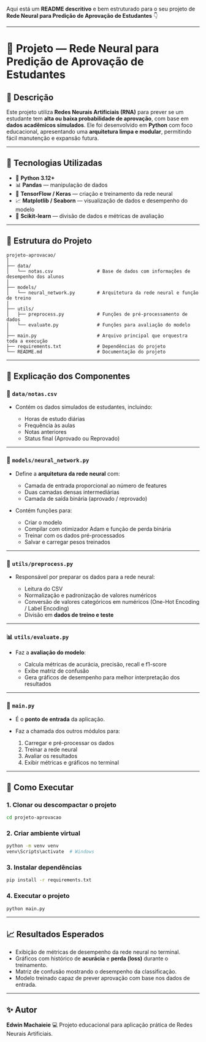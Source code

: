 Aqui está um **README descritivo** e bem estruturado para o seu projeto de **Rede Neural para Predição de Aprovação de Estudantes** 👇

---

# 🧠 Projeto — Rede Neural para Predição de Aprovação de Estudantes

## 📌 Descrição

Este projeto utiliza **Redes Neurais Artificiais (RNA)** para prever se um estudante tem **alta ou baixa probabilidade de aprovação**, com base em **dados acadêmicos simulados**.
Ele foi desenvolvido em **Python** com foco educacional, apresentando uma **arquitetura limpa e modular**, permitindo fácil manutenção e expansão futura.

---

## 🧰 Tecnologias Utilizadas

* 🐍 **Python 3.12+**
* 📊 **Pandas** — manipulação de dados
* 🤖 **TensorFlow / Keras** — criação e treinamento da rede neural
* 📈 **Matplotlib / Seaborn** — visualização de dados e desempenho do modelo
* 🧪 **Scikit-learn** — divisão de dados e métricas de avaliação

---

## 🧭 Estrutura do Projeto

```
projeto-aprovacao/
│
├── data/
│   └── notas.csv                # Base de dados com informações de desempenho dos alunos
│
├── models/
│   └── neural_network.py        # Arquitetura da rede neural e função de treino
│
├── utils/
│   ├── preprocess.py            # Funções de pré-processamento de dados
│   └── evaluate.py              # Funções para avaliação do modelo
│
├── main.py                      # Arquivo principal que orquestra toda a execução
├── requirements.txt             # Dependências do projeto
└── README.md                    # Documentação do projeto
```

---

## 🧱 Explicação dos Componentes

### 📂 `data/notas.csv`

* Contém os dados simulados de estudantes, incluindo:

  * Horas de estudo diárias
  * Frequência às aulas
  * Notas anteriores
  * Status final (Aprovado ou Reprovado)

---

### 🧠 `models/neural_network.py`

* Define a **arquitetura da rede neural** com:

  * Camada de entrada proporcional ao número de features
  * Duas camadas densas intermediárias
  * Camada de saída binária (aprovado / reprovado)
* Contém funções para:

  * Criar o modelo
  * Compilar com otimizador Adam e função de perda binária
  * Treinar com os dados pré-processados
  * Salvar e carregar pesos treinados

---

### 🧪 `utils/preprocess.py`

* Responsável por preparar os dados para a rede neural:

  * Leitura do CSV
  * Normalização e padronização de valores numéricos
  * Conversão de valores categóricos em numéricos (One-Hot Encoding / Label Encoding)
  * Divisão em **dados de treino e teste**

---

### 📊 `utils/evaluate.py`

* Faz a **avaliação do modelo**:

  * Calcula métricas de acurácia, precisão, recall e f1-score
  * Exibe matriz de confusão
  * Gera gráficos de desempenho para melhor interpretação dos resultados

---

### 🚀 `main.py`

* É o **ponto de entrada** da aplicação.
* Faz a chamada dos outros módulos para:

  1. Carregar e pré-processar os dados
  2. Treinar a rede neural
  3. Avaliar os resultados
  4. Exibir métricas e gráficos no terminal

---

## 🧪 Como Executar

### 1. Clonar ou descompactar o projeto

```bash
cd projeto-aprovacao
```

### 2. Criar ambiente virtual

```bash
python -m venv venv
venv\Scripts\activate  # Windows
```

### 3. Instalar dependências

```bash
pip install -r requirements.txt
```

### 4. Executar o projeto

```bash
python main.py
```

---

## 📈 Resultados Esperados

* Exibição de métricas de desempenho da rede neural no terminal.
* Gráficos com histórico de **acurácia** e **perda (loss)** durante o treinamento.
* Matriz de confusão mostrando o desempenho da classificação.
* Modelo treinado capaz de prever aprovação com base nos dados de entrada.

---


## ✨ Autor

**Edwin Machaieie**
💻 Projeto educacional para aplicação prática de Redes Neurais Artificiais.


